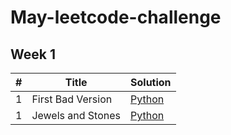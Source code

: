# May-leetcode-challenge

## Week 1

| # | Title | Solution
--- | --- | ---
1 | First Bad Version | [Python](https://github.com/dheemanthrk/May-leetcode-challenge/blob/master/Week1/First_Bad_Version.py)
1 | Jewels and Stones | [Python](https://github.com/dheemanthrk/May-leetcode-challenge/blob/master/Week1/Jewels_And_Stones.py)

